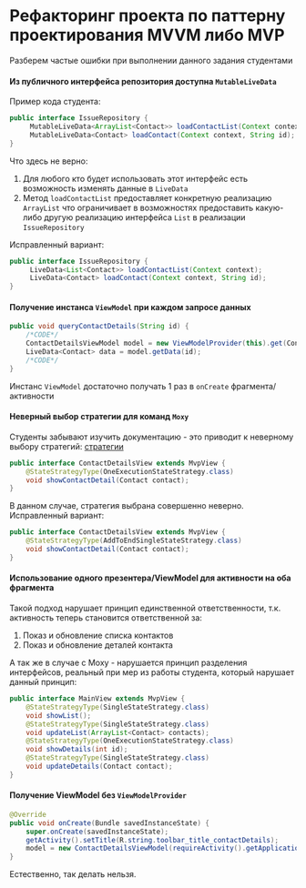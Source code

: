 # Рефакторинг проекта по паттерну проектирования MVVM либо MVP
Разберем частые ошибки при выполнении данного задания студентами

#### Из публичного интерфейса репозитория доступна `MutableLiveData`
Пример кода студента:
```java
public interface IssueRepository {
     MutableLiveData<ArrayList<Contact>> loadContactList(Context context);
     MutableLiveData<Contact> loadContact(Context context, String id);
}
```
Что здесь не верно:
1. Для любого кто будет использовать этот интерфейс есть возможность изменять данные в `LiveData`
2. Метод `loadContactList` предоставляет конкретную реализацию `ArrayList` что ограничивает в возможностях предоставить какую-либо другую реализацию интерфейса `List` в реализации `IssueRepository`

Исправленный вариант:
```java
public interface IssueRepository {
     LiveData<List<Contact>> loadContactList(Context context);
     LiveData<Contact> loadContact(Context context, String id);
}
```

#### Получение инстанса `ViewModel` при каждом запросе данных
```java
public void queryContactDetails(String id) {
    /*CODE*/
    ContactDetailsViewModel model = new ViewModelProvider(this).get(ContactDetailsViewModel.class);
    LiveData<Contact> data = model.getData(id);
    /*CODE*/
}
```
Инстанс `ViewModel` достаточно получать 1 раз в `onCreate` фрагмента/активности

#### Неверный выбор стратегии для команд `Moxy`
Студенты забывают изучить документацию - это приводит к неверному выбору стратегий: [стратегии](https://github.com/Arello-Mobile/Moxy/wiki/View-commands-state-strategy)
```java
public interface ContactDetailsView extends MvpView {
    @StateStrategyType(OneExecutionStateStrategy.class)
    void showContactDetail(Contact contact);
}
```
В данном случае, стратегия выбрана совершенно неверно. Исправленный вариант:
```java
public interface ContactDetailsView extends MvpView {
    @StateStrategyType(AddToEndSingleStateStrategy.class)
    void showContactDetail(Contact contact);
}
```

#### Использование одного презентера/ViewModel для активности на оба фрагмента
Такой подход нарушает принцип единственной ответственности, т.к. активность теперь становится ответственной за:
1. Показ и обновление списка контактов
2. Показ и обновление деталей контакта

А так же в случае с Moxy - нарушается принцип разделения интерфейсов, реальный при мер из работы студента, который нарушает данный принцип:
```java
public interface MainView extends MvpView {
    @StateStrategyType(SingleStateStrategy.class)
    void showList();
    @StateStrategyType(SingleStateStrategy.class)
    void updateList(ArrayList<Contact> contacts);
    @StateStrategyType(OneExecutionStateStrategy.class)
    void showDetails(int id);
    @StateStrategyType(SingleStateStrategy.class)
    void updateDetails(Contact contact);
}
```

#### Получение ViewModel без `ViewModelProvider`
```java
@Override
public void onCreate(Bundle savedInstanceState) {
    super.onCreate(savedInstanceState);
    getActivity().setTitle(R.string.toolbar_title_contactDetails);
    model = new ContactDetailsViewModel(requireActivity().getApplication());
}
```
Естественно, так делать нельзя.
